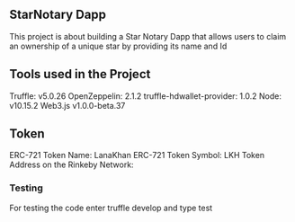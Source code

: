 ## StarNotary Dapp

This project is about building a Star Notary Dapp that allows users to claim an ownership of a unique star by providing its name and Id

## Tools used in the Project

Truffle: v5.0.26
OpenZeppelin: 2.1.2
truffle-hdwallet-provider: 1.0.2
Node: v10.15.2
Web3.js v1.0.0-beta.37

## Token

ERC-721 Token Name: LanaKhan
ERC-721 Token Symbol: LKH
Token Address on the Rinkeby Network:

### Testing

For testing the code enter truffle develop and type test
